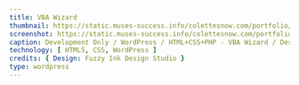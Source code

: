 ```yaml
---
title: VBA Wizard
thumbnail: https://static.muses-success.info/colettesnow.com/portfolio/VBAWizard.png
screenshot: https://static.muses-success.info/colettesnow.com/portfolio/VBAWizard-1024x819.png
caption: Development Only / WordPress / HTML+CSS+PHP - VBA Wizard / Design by Fuzzy Ink Design Studio
technology: [ HTML5, CSS, WordPress ]
credits: { Design: Fuzzy Ink Design Studio }
type: wordpress
---
```

